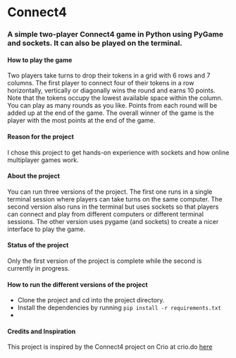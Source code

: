 # Connect4

### A simple two-player Connect4 game in Python using PyGame and sockets. It can also be played on the terminal.

#### How to play the game
Two players take turns to drop their tokens in a grid with 6 rows and 7 columns. The first player to connect four of their tokens in a row horizontally, vertically or diagonally wins the round and earns 10 points. Note that the tokens occupy the lowest available space within the column. You can play as many rounds as you like. Points from each round will be added up at the end of the game. The overall winner of the game is the player with the most points at the end of the game.

#### Reason for the project
I chose this project to get hands-on experience with sockets and how online multiplayer games work.

#### About the project
You can run three versions of the project. The first one runs in a single terminal session where players can take turns on the same computer. The second version also runs in the terminal but uses sockets so that players can connect and play from different computers or different terminal sessions. The other version uses pygame (and sockets) to create a nicer interface to play the game.

#### Status of the project
Only the first version of the project is complete while the second is currently in progress.

#### How to run the different versions of the project
- Clone the project and cd into the project directory.
- Install the dependencies by running `pip install -r requirements.txt`
-


#### Credits and Inspiration
This project is inspired by the Connect4 project on Crio at crio.do [here](https://www.crio.do/projects/python-multiplayer-game-connect4/)
